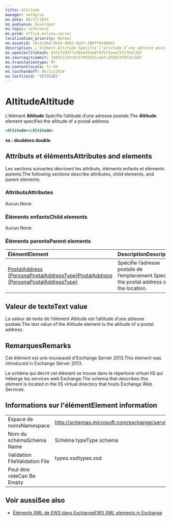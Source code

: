 ```yaml
---
title: Altitude
manager: sethgros
ms.date: 09/17/2015
ms.audience: Developer
ms.topic: reference
ms.prod: office-online-server
localization_priority: Normal
ms.assetid: 14c2c8bd-db54-4b03-9a97-190ff9e908b3
description: L’élément Altitude Spécifie l’altitude d’une adresse postale.
ms.openlocfilehash: 03517dd3ffa38e435da8f4f5f3aae23f276411bf
ms.sourcegitcommit: 34041125dc8c5f993b21cebfc4f8b72f0fd2cb6f
ms.translationtype: MT
ms.contentlocale: fr-FR
ms.lasthandoff: 06/11/2018
ms.locfileid: "19755201"
---
```

# <a name="altitude"></a><span data-ttu-id="0f7bc-103">Altitude</span><span class="sxs-lookup"><span data-stu-id="0f7bc-103">Altitude</span></span>

<span data-ttu-id="0f7bc-104">L’élément **Altitude** Spécifie l’altitude d’une adresse postale.</span><span class="sxs-lookup"><span data-stu-id="0f7bc-104">The **Altitude** element specifies the altitude of a postal address.</span></span> 
  
```XML
<Altitude></Altitude>
```

 <span data-ttu-id="0f7bc-105">**xs : double**</span><span class="sxs-lookup"><span data-stu-id="0f7bc-105">**xs:double**</span></span>
## <a name="attributes-and-elements"></a><span data-ttu-id="0f7bc-106">Attributs et éléments</span><span class="sxs-lookup"><span data-stu-id="0f7bc-106">Attributes and elements</span></span>

<span data-ttu-id="0f7bc-107">Les sections suivantes décrivent les attributs, éléments enfants et éléments parents.</span><span class="sxs-lookup"><span data-stu-id="0f7bc-107">The following sections describe attributes, child elements, and parent elements.</span></span>
  
### <a name="attributes"></a><span data-ttu-id="0f7bc-108">Attributs</span><span class="sxs-lookup"><span data-stu-id="0f7bc-108">Attributes</span></span>

<span data-ttu-id="0f7bc-109">Aucun.</span><span class="sxs-lookup"><span data-stu-id="0f7bc-109">None.</span></span>
  
### <a name="child-elements"></a><span data-ttu-id="0f7bc-110">Éléments enfants</span><span class="sxs-lookup"><span data-stu-id="0f7bc-110">Child elements</span></span>

<span data-ttu-id="0f7bc-111">Aucun.</span><span class="sxs-lookup"><span data-stu-id="0f7bc-111">None.</span></span>
  
### <a name="parent-elements"></a><span data-ttu-id="0f7bc-112">Éléments parents</span><span class="sxs-lookup"><span data-stu-id="0f7bc-112">Parent elements</span></span>

|<span data-ttu-id="0f7bc-113">**Élément**</span><span class="sxs-lookup"><span data-stu-id="0f7bc-113">**Element**</span></span>|<span data-ttu-id="0f7bc-114">**Description**</span><span class="sxs-lookup"><span data-stu-id="0f7bc-114">**Description**</span></span>|
|:-----|:-----|
|[<span data-ttu-id="0f7bc-115">PostalAddress (PersonaPostalAddressType)</span><span class="sxs-lookup"><span data-stu-id="0f7bc-115">PostalAddress (PersonaPostalAddressType)</span></span>](postaladdress-personapostaladdresstype.md) <br/> |<span data-ttu-id="0f7bc-116">Spécifie l’adresse postale de l’emplacement.</span><span class="sxs-lookup"><span data-stu-id="0f7bc-116">Specifies the postal address of the location.</span></span>  <br/> |
   
## <a name="text-value"></a><span data-ttu-id="0f7bc-117">Valeur de texte</span><span class="sxs-lookup"><span data-stu-id="0f7bc-117">Text value</span></span>

<span data-ttu-id="0f7bc-118">La valeur de texte de l’élément Altitude est l’altitude d’une adresse postale.</span><span class="sxs-lookup"><span data-stu-id="0f7bc-118">The text value of the Altitude element is the altitude of a postal address.</span></span>
  
## <a name="remarks"></a><span data-ttu-id="0f7bc-119">Remarques</span><span class="sxs-lookup"><span data-stu-id="0f7bc-119">Remarks</span></span>

<span data-ttu-id="0f7bc-120">Cet élément est une nouveauté d'Exchange Server 2013.</span><span class="sxs-lookup"><span data-stu-id="0f7bc-120">This element was introduced in Exchange Server 2013.</span></span>
  
<span data-ttu-id="0f7bc-121">Le schéma qui décrit cet élément se trouve dans le répertoire virtuel IIS qui héberge les services web Exchange.</span><span class="sxs-lookup"><span data-stu-id="0f7bc-121">The schema that describes this element is located in the IIS virtual directory that hosts Exchange Web Services.</span></span>
  
## <a name="element-information"></a><span data-ttu-id="0f7bc-122">Informations sur l'élément</span><span class="sxs-lookup"><span data-stu-id="0f7bc-122">Element information</span></span>

|||
|:-----|:-----|
|<span data-ttu-id="0f7bc-123">Espace de noms</span><span class="sxs-lookup"><span data-stu-id="0f7bc-123">Namespace</span></span>  <br/> |http://schemas.microsoft.com/exchange/services/2006/types  <br/> |
|<span data-ttu-id="0f7bc-124">Nom du schéma</span><span class="sxs-lookup"><span data-stu-id="0f7bc-124">Schema Name</span></span>  <br/> |<span data-ttu-id="0f7bc-125">Schéma type</span><span class="sxs-lookup"><span data-stu-id="0f7bc-125">Type schema</span></span>  <br/> |
|<span data-ttu-id="0f7bc-126">Validation File</span><span class="sxs-lookup"><span data-stu-id="0f7bc-126">Validation File</span></span>  <br/> |<span data-ttu-id="0f7bc-127">types.xsd</span><span class="sxs-lookup"><span data-stu-id="0f7bc-127">types.xsd</span></span>  <br/> |
|<span data-ttu-id="0f7bc-128">Peut être vide</span><span class="sxs-lookup"><span data-stu-id="0f7bc-128">Can Be Empty</span></span>  <br/> ||
   
## <a name="see-also"></a><span data-ttu-id="0f7bc-129">Voir aussi</span><span class="sxs-lookup"><span data-stu-id="0f7bc-129">See also</span></span>

- [<span data-ttu-id="0f7bc-130">Éléments XML de EWS dans Exchange</span><span class="sxs-lookup"><span data-stu-id="0f7bc-130">EWS XML elements in Exchange</span></span>](ews-xml-elements-in-exchange.md)

